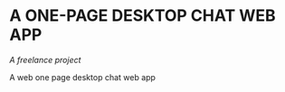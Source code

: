 #  A ONE-PAGE DESKTOP CHAT WEB APP
<i>A freelance project</i>

<p>A web one page desktop chat web app</p>